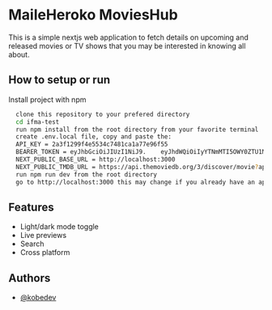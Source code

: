 
# MaileHeroko MoviesHub

This is a simple nextjs web application to fetch details on upcoming and released movies or TV shows that you may be interested in knowing all about. 




## How to setup or run 

Install project with npm

```bash
  clone this repository to your prefered directory 
  cd ifma-test  
  run npm install from the root directory from your favorite terminal
  create .env.local file, copy and paste the:
  API_KEY = 2a3f1299f4e5534c7481ca1a77e96f55
  BEARER_TOKEN = eyJhbGciOiJIUzI1NiJ9.    eyJhdWQiOiIyYTNmMTI5OWY0ZTU1MzRjNzQ4MWNhMWE3N2U5NmY1NSIsIm5iZiI6MTcyMTUxMzMwMC4xMTQ4NDMsInN1YiI6IjY2OWMzNDJlZjQzMmM1MGNiZTA1ZDcwMSIsInNjb3BlcyI6WyJhcGlfcmVhZCJdLCJ2ZXJzaW9uIjoxfQ.LQPHM-8dEn3YgRJPFNDmiENt5sHfuA-Eg5qocFx9yxM
  NEXT_PUBLIC_BASE_URL = http://localhost:3000
  NEXT_PUBLIC_TMDB_URL = https://api.themoviedb.org/3/discover/movie?api_key= 
  run npm run dev from the root directory
  go to http://localhost:3000 this may change if you already have an application running on this port.
```
    
## Features

- Light/dark mode toggle
- Live previews
- Search
- Cross platform



## Authors

- [@kobedev](https://github.com/ortonb110?tab=repositories)

